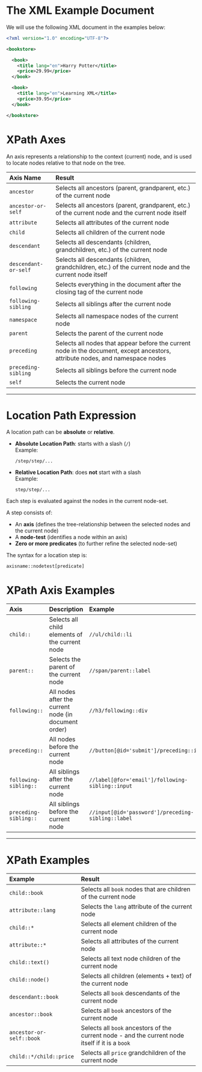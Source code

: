 # The XML Example Document

We will use the following XML document in the examples below:

```xml
<?xml version="1.0" encoding="UTF-8"?>

<bookstore>

  <book>
    <title lang="en">Harry Potter</title>
    <price>29.99</price>
  </book>

  <book>
    <title lang="en">Learning XML</title>
    <price>39.95</price>
  </book>

</bookstore>
```
# XPath Axes

An axis represents a relationship to the context (current) node, and is used to locate nodes relative to that node on the tree.

| Axis Name             | Result |
|:----------------------|:-------|
| `ancestor`             | Selects all ancestors (parent, grandparent, etc.) of the current node |
| `ancestor-or-self`     | Selects all ancestors (parent, grandparent, etc.) of the current node and the current node itself |
| `attribute`            | Selects all attributes of the current node |
| `child`                | Selects all children of the current node |
| `descendant`           | Selects all descendants (children, grandchildren, etc.) of the current node |
| `descendant-or-self`   | Selects all descendants (children, grandchildren, etc.) of the current node and the current node itself |
| `following`            | Selects everything in the document after the closing tag of the current node |
| `following-sibling`    | Selects all siblings after the current node |
| `namespace`            | Selects all namespace nodes of the current node |
| `parent`               | Selects the parent of the current node |
| `preceding`            | Selects all nodes that appear before the current node in the document, except ancestors, attribute nodes, and namespace nodes |
| `preceding-sibling`    | Selects all siblings before the current node |
| `self`                 | Selects the current node |

---

# Location Path Expression

A location path can be **absolute** or **relative**.

- **Absolute Location Path**: starts with a slash (`/`)  
  Example:  
  ```
  /step/step/...
  ```

- **Relative Location Path**: does **not** start with a slash  
  Example:  
  ```
  step/step/...
  ```

Each step is evaluated against the nodes in the current node-set.

A step consists of:
- An **axis** (defines the tree-relationship between the selected nodes and the current node)
- A **node-test** (identifies a node within an axis)
- **Zero or more predicates** (to further refine the selected node-set)

The syntax for a location step is:
```
axisname::nodetest[predicate]
```
# XPath Axis Examples

| Axis | Description | Example |
|:-----|:------------|:--------|
| `child::` | Selects all child elements of the current node | `//ul/child::li` |
| `parent::` | Selects the parent of the current node | `//span/parent::label` |
| `following::` | All nodes after the current node (in document order) | `//h3/following::div` |
| `preceding::` | All nodes before the current node | `//button[@id='submit']/preceding::input` |
| `following-sibling::` | All siblings after the current node | `//label[@for='email']/following-sibling::input` |
| `preceding-sibling::` | All siblings before the current node | `//input[@id='password']/preceding-sibling::label` |

---

# XPath Examples

| Example                        | Result |
|:--------------------------------|:-------|
| `child::book`                   | Selects all `book` nodes that are children of the current node |
| `attribute::lang`               | Selects the `lang` attribute of the current node |
| `child::*`                      | Selects all element children of the current node |
| `attribute::*`                  | Selects all attributes of the current node |
| `child::text()`                 | Selects all text node children of the current node |
| `child::node()`                 | Selects all children (elements + text) of the current node |
| `descendant::book`              | Selects all `book` descendants of the current node |
| `ancestor::book`                | Selects all `book` ancestors of the current node |
| `ancestor-or-self::book`        | Selects all `book` ancestors of the current node - and the current node itself if it is a `book` |
| `child::*/child::price`         | Selects all `price` grandchildren of the current node |
